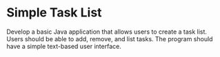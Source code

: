  # Simple Task List
 Develop a basic Java application that allows users to create a task list. Users should be able to add, remove, and list tasks. The program should have a simple text-based user interface.
